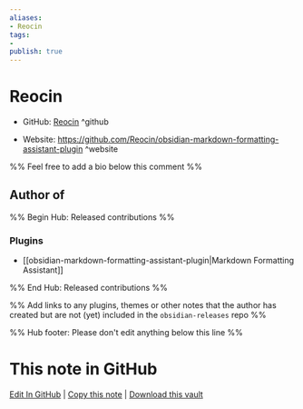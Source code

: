 ```yaml
---
aliases:
- Reocin
tags:
- 
publish: true
---
```


# Reocin

- GitHub: [Reocin](https://github.com/Reocin/) ^github
<!-- - Discord: `@` ^discord-->
- Website: <https://github.com/Reocin/obsidian-markdown-formatting-assistant-plugin> ^website
<!-- - [[Publish sites|Publish site]]: ^publish-->

%% Feel free to add a bio below this comment %%


## Author of

%% Begin Hub: Released contributions %%
### Plugins
- [[obsidian-markdown-formatting-assistant-plugin|Markdown Formatting Assistant]]

%% End Hub: Released contributions %%

%% Add links to any plugins, themes or other notes that the author has created but are not (yet) included in the `obsidian-releases` repo %%

<!--
### Unlisted plugins

- 
-->

<!--
### Others

- 
-->

<!--
## Sponsor this author

- [[GitHub sponsors]]: [Sponsor @Reocin on GitHub Sponsors](https://github.com/sponsors/Reocin) ^github-sponsor
- [[Buy me a coffee]]: ^buy-me-a-coffee
- [[PayPal]]: ^paypal
- [[Patreon]]: ^patreon

-->

<!--
## Follow this author

- [[YouTube Channels|On YouTube]]: ^youtube
- Twitter: ^twitter
- ...
-->

%% Hub footer: Please don't edit anything below this line %%

# This note in GitHub

<span class="git-footer">[Edit In GitHub](https://github.dev/obsidian-community/obsidian-hub/blob/main/01%20-%20Community/People/Reocin.md "git-hub-edit-note") | [Copy this note](https://raw.githubusercontent.com/obsidian-community/obsidian-hub/main/01%20-%20Community/People/Reocin.md "git-hub-copy-note") | [Download this vault](https://github.com/obsidian-community/obsidian-hub/archive/refs/heads/main.zip "git-hub-download-vault") </span>
